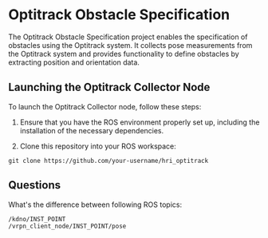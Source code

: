 # Optitrack Obstacle Specification

The Optitrack Obstacle Specification project enables the specification of obstacles using the Optitrack system. It collects pose measurements from the Optitrack system and provides functionality to define obstacles by extracting position and orientation data.

## Launching the Optitrack Collector Node

To launch the Optitrack Collector node, follow these steps:

1. Ensure that you have the ROS environment properly set up, including the installation of the necessary dependencies.

2. Clone this repository into your ROS workspace:
```
git clone https://github.com/your-username/hri_optitrack
```

## Questions 

What's the difference between following ROS topics: 
```
/kdno/INST_POINT
/vrpn_client_node/INST_POINT/pose 
```

